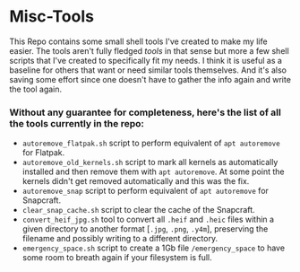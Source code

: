 # Misc-Tools

This Repo contains some small shell tools I've created to make my life easier. The tools aren't fully fledged _tools_ in that sense but more a few shell scripts that I've created to specifically fit my needs. 
I think it is useful as a baseline for others that want or need similar tools themselves. And it's also saving some effort since one doesn't have to gather the info again and write the tool again. 

### Without any guarantee for completeness, here's the list of all the tools currently in the repo:
- `autoremove_flatpak.sh` script to perform equivalent of `apt autoremove` for Flatpak.
- `autoremove_old_kernels.sh` script to mark all kernels as automatically installed and then remove them with `apt autoremove`. At some point the kernels didn't get removed automatically and this was the fix.
- `autoremove_snap` script to perform equivalent of `apt autoremove` for Snapcraft.
- `clear_snap_cache.sh` script to clear the cache of the Snapcraft.
- `convert_heif_jpg.sh` tool to convert all `.heif` and `.heic` files within a given directory to another format [`.jpg`, `.png`, `.y4m`], preserving the filename and possibly writing to a different directory.
- `emergency_space.sh` script to create a 1Gb file `/emergency_space` to have some room to breath again if your filesystem is full.

